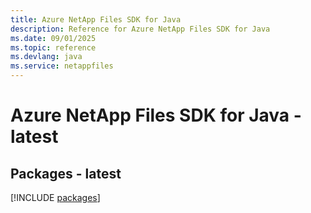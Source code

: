 ```yaml
---
title: Azure NetApp Files SDK for Java
description: Reference for Azure NetApp Files SDK for Java
ms.date: 09/01/2025
ms.topic: reference
ms.devlang: java
ms.service: netappfiles
---
```

# Azure NetApp Files SDK for Java - latest
## Packages - latest
[!INCLUDE [packages](netapp-files-index.md)]